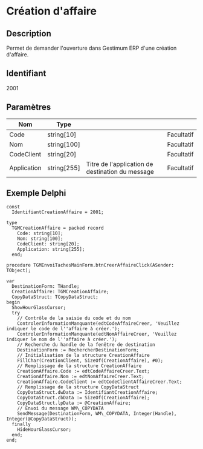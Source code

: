 # Création d'affaire
## Description


Permet de demander l'ouverture dans Gestimum ERP d'une création d'affaire.


## Identifiant


2001


## Paramètres









| Nom | Type |   |   |
|---|---|---|---|
| Code | string[10] |   | Facultatif |
| Nom | string[100] |   | Facultatif |
| CodeClient | string[20] |   | Facultatif |
| Application | string[255] | Titre de l'application de destination du message | Facultatif |


## Exemple Delphi

````
const
  IdentifiantCreationAffaire = 2001;

type
  TGMCreationAffaire = packed record
    Code: string[10];
    Nom: string[100];
    CodeClient: string[20];
    Application: string[255];
  end;

procedure TGMEnvoiTachesMainForm.btnCreerAffaireClick(ASender: TObject);

var
  DestinationForm: THandle;
  CreationAffaire: TGMCreationAffaire;
  CopyDataStruct: TCopyDataStruct;
begin
  ShowHourGlassCursor;
  try
    // Contrôle de la saisie du code et du nom
    ControlerInformationManquante(edtCodeAffaireCreer, 'Veuillez indiquer le code de l''affaire à créer.');
    ControlerInformationManquante(edtNomAffaireCreer, 'Veuillez indiquer le nom de l''affaire à créer.');
    // Recherche du handle de la fenêtre de destination
    DestinationForm := RechercherDestinationForm;
    // Initialisation de la structure CreationAffaire
    FillChar(CreationClient, SizeOf(CreationAffaire), #0);
    // Remplissage de la structure CreationAffaire
    CreationAffaire.Code := edtCodeAffaireCreer.Text;
    CreationAffaire.Nom := edtNomAffaireCreer.Text;
    CreationAffaire.CodeClient := edtCodeClientAffaireCreer.Text;
    // Remplissage de la structure CopyDataStruct
    CopyDataStruct.dwData := IdentifiantCreationAffaire;
    CopyDataStruct.cbData := SizeOf(CreationAffaire);
    CopyDataStruct.lpData := @CreationAffaire;
    // Envoi du message WM\_COPYDATA
    SendMessage(DestinationForm, WM\_COPYDATA, Integer(Handle), Integer(@CopyDataStruct));
  finally
    HideHourGlassCursor;
  end;
end;
````